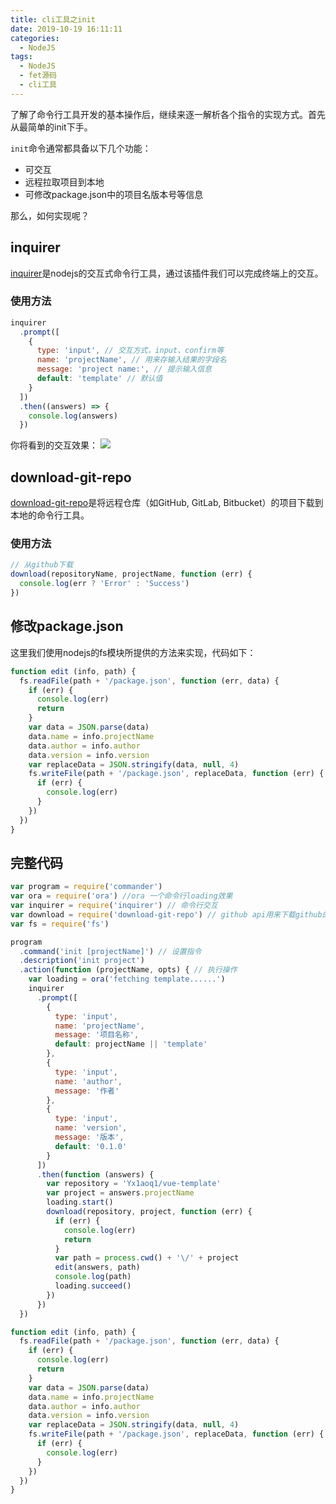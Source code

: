 ```yaml
---
title: cli工具之init
date: 2019-10-19 16:11:11
categories: 
  - NodeJS
tags:
  - NodeJS
  - fet源码
  - cli工具
---
```

了解了命令行工具开发的基本操作后，继续来逐一解析各个指令的实现方式。首先从最简单的init下手。

`init`命令通常都具备以下几个功能：

* 可交互
* 远程拉取项目到本地
* 可修改package.json中的项目名版本号等信息

那么，如何实现呢？

## inquirer

[inquirer](https://github.com/SBoudrias/Inquirer.js/#examples)是nodejs的交互式命令行工具，通过该插件我们可以完成终端上的交互。

### 使用方法

```js
inquirer
  .prompt([
    {
      type: 'input', // 交互方式，input、confirm等
      name: 'projectName', // 用来存输入结果的字段名
      message: 'project name:', // 提示输入信息
      default: 'template' // 默认值
    }
  ])
  .then((answers) => {
    console.log(answers)
  })
```
你将看到的交互效果：
![](https://my-image-1300309047.cos.ap-chengdu.myqcloud.com/my_blog/cmd-4.png)

## download-git-repo

[download-git-repo](https://www.npmjs.com/package/download-git-repo)是将远程仓库（如GitHub, GitLab, Bitbucket）的项目下载到本地的命令行工具。

### 使用方法

```js
// 从github下载
download(repositoryName, projectName, function (err) {
  console.log(err ? 'Error' : 'Success')
})
```

## 修改package.json

这里我们使用nodejs的fs模块所提供的方法来实现，代码如下：

```js
function edit (info, path) {
  fs.readFile(path + '/package.json', function (err, data) {
    if (err) {
      console.log(err)
      return
    }
    var data = JSON.parse(data)
    data.name = info.projectName
    data.author = info.author
    data.version = info.version
    var replaceData = JSON.stringify(data, null, 4)
    fs.writeFile(path + '/package.json', replaceData, function (err) {
      if (err) {
        console.log(err)
      }
    })
  })
}
```

## 完整代码

```js
var program = require('commander')
var ora = require('ora') //ora 一个命令行loading效果
var inquirer = require('inquirer') // 命令行交互
var download = require('download-git-repo') // github api用来下载github的模板
var fs = require('fs')

program
  .command('init [projectName]') // 设置指令
  .description('init project')
  .action(function (projectName, opts) { // 执行操作
    var loading = ora('fetching template......')
    inquirer
      .prompt([
        {
          type: 'input',
          name: 'projectName',
          message: '项目名称',
          default: projectName || 'template'
        },
        {
          type: 'input',
          name: 'author',
          message: '作者'
        },
        {
          type: 'input',
          name: 'version',
          message: '版本',
          default: '0.1.0'
        }
      ])
      .then(function (answers) {
        var repository = 'Yx1aoq1/vue-template'
        var project = answers.projectName
        loading.start()
        download(repository, project, function (err) {
          if (err) {
            console.log(err)
            return
          }
          var path = process.cwd() + '\/' + project
          edit(answers, path)
          console.log(path)
          loading.succeed()
        })
      })
  })

function edit (info, path) {
  fs.readFile(path + '/package.json', function (err, data) {
    if (err) {
      console.log(err)
      return
    }
    var data = JSON.parse(data)
    data.name = info.projectName
    data.author = info.author
    data.version = info.version
    var replaceData = JSON.stringify(data, null, 4)
    fs.writeFile(path + '/package.json', replaceData, function (err) {
      if (err) {
        console.log(err)
      }
    })
  })
}
```

